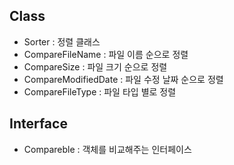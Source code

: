## Class  
- Sorter : 정렬 클래스
- CompareFileName : 파일 이름 순으로 정렬
- CompareSize : 파일 크기 순으로 정렬
- CompareModifiedDate : 파일 수정 날짜 순으로 정렬
- CompareFileType : 파일 타입 별로 정렬

## Interface  
- Compareble : 객체를 비교해주는 인터페이스
